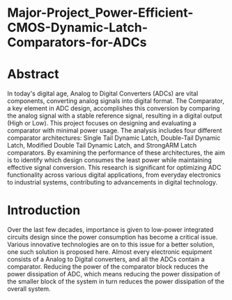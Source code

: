 # Major-Project_Power-Efficient-CMOS-Dynamic-Latch-Comparators-for-ADCs
# Abstract
In today's digital age, Analog to Digital Converters (ADCs) are vital components, converting 
analog signals into digital format. The Comparator, a key element in ADC design, 
accomplishes this conversion by comparing the analog signal with a stable reference signal, 
resulting in a digital output (High or Low). This project focuses on designing and evaluating a 
comparator with minimal power usage. The analysis includes four different comparator 
architectures: Single Tail Dynamic Latch, Double-Tail Dynamic Latch, Modified Double Tail 
Dynamic Latch, and StrongARM Latch comparators. By examining the performance of these 
architectures, the aim is to identify which design consumes the least power while maintaining 
effective signal conversion. This research is significant for optimizing ADC functionality 
across various digital applications, from everyday electronics to industrial systems, 
contributing to advancements in digital technology.
# Introduction
Over the last few decades, importance is given to low-power integrated circuits design 
since the power consumption has become a critical issue. Various innovative technologies are 
on to this issue for a better solution, one such solution is proposed here. Almost every electronic 
equipment consists of a Analog to Digital converters, and all the ADCs contain a comparator. 
Reducing the power of the comparator block reduces the power dissipation of ADC, which 
means reducing the power dissipation of the smaller block of the system in turn reduces the 
power dissipation of the overall system.
